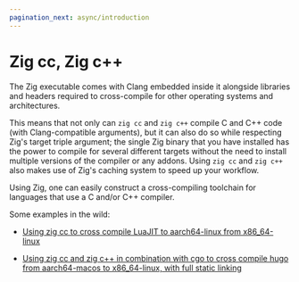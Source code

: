 ```yaml
---
pagination_next: async/introduction
---
```


# Zig cc, Zig c++

The Zig executable comes with Clang embedded inside it alongside libraries and
headers required to cross-compile for other operating systems and architectures.

This means that not only can `zig cc` and `zig c++` compile C and C++ code (with
Clang-compatible arguments), but it can also do so while respecting Zig's target
triple argument; the single Zig binary that you have installed has the power to
compile for several different targets without the need to install multiple
versions of the compiler or any addons. Using `zig cc` and `zig c++` also makes
use of Zig's caching system to speed up your workflow.

Using Zig, one can easily construct a cross-compiling toolchain for languages
that use a C and/or C++ compiler.

Some examples in the wild:

- [Using zig cc to cross compile LuaJIT to aarch64-linux from x86_64-linux](https://andrewkelley.me/post/zig-cc-powerful-drop-in-replacement-gcc-clang.html)

- [Using zig cc and zig c++ in combination with cgo to cross compile hugo from aarch64-macos to x86_64-linux, with full static linking](https://twitter.com/croloris/status/1349861344330330114)
